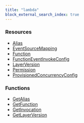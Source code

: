 ```yaml
---
title: "lambda"
block_external_search_index: true
---
```


<!-- WARNING: this file was generated by Pulumi Docs Generator. -->
<!-- Do not edit by hand unless you're certain you know what you are doing! -->

<style>
  table td p { margin-top: 0; margin-bottom: 0; }
</style>

<h3>Resources</h3>
<ul class="api">
    <li><a href="alias"><span class="symbol resource"></span>Alias</a></li>
    <li><a href="eventsourcemapping"><span class="symbol resource"></span>EventSourceMapping</a></li>
    <li><a href="function"><span class="symbol resource"></span>Function</a></li>
    <li><a href="functioneventinvokeconfig"><span class="symbol resource"></span>FunctionEventInvokeConfig</a></li>
    <li><a href="layerversion"><span class="symbol resource"></span>LayerVersion</a></li>
    <li><a href="permission"><span class="symbol resource"></span>Permission</a></li>
    <li><a href="provisionedconcurrencyconfig"><span class="symbol resource"></span>ProvisionedConcurrencyConfig</a></li>
</ul>

<h3>Functions</h3>
<ul class="api">
    <li><a href="getalias"><span class="symbol datasource"></span>GetAlias</a></li>
    <li><a href="getfunction"><span class="symbol datasource"></span>GetFunction</a></li>
    <li><a href="getinvocation"><span class="symbol datasource"></span>GetInvocation</a></li>
    <li><a href="getlayerversion"><span class="symbol datasource"></span>GetLayerVersion</a></li>
</ul>

